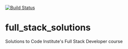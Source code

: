 [![Build Status](https://travis-ci.org/Code-Institute-Solutions/Boggle.svg?branch=travis)](https://travis-ci.org/Code-Institute-Solutions/Boggle)
# full_stack_solutions
Solutions to Code Institute's Full Stack Developer course
